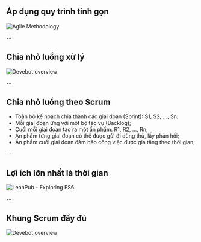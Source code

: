 ## Áp dụng quy trình tinh gọn

![Agile Methodology](/openpub-introduction/assets/scrum-process.png)

--

## Chia nhỏ luồng xử lý

![Devebot overview](/openpub-introduction/assets/publish-process-B.png)

--

## Chia nhỏ luồng theo Scrum

* Toàn bộ kế hoạch chia thành các giai đoạn (Sprint): S1, S2, ..., Sn;
* Mỗi giai đoạn ứng với một bộ tác vụ (Backlog);
* Cuối mỗi giai đoạn tạo ra một ấn phẩm: R1, R2, ..., Rn;
* Ấn phẩm từng giai đoạn có thể được gửi đi dùng thử, lấy phản hồi;
* Ấn phẩm cuối giai đoạn đảm bảo công việc được gia tăng theo thời gian;

--

## Lợi ích lớn nhất là thời gian

![LeanPub - Exploring ES6](/openpub-introduction/assets/leanpub-exploring-es6.png)

--

## Khung Scrum đầy đủ

![Devebot overview](/openpub-introduction/assets/scrum-overview.png)